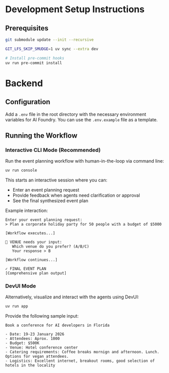 # Development Setup Instructions

## Prerequisites

```bash
git submodule update --init --recursive

GIT_LFS_SKIP_SMUDGE=1 uv sync --extra dev

# Install pre-commit hooks
uv run pre-commit install
```

# Backend

## Configuration

Add a `.env` file in the root directory with the necessary environment variables for AI Foundry. You can use the `.env.example` file as a template.

## Running the Workflow

### Interactive CLI Mode (Recommended)

Run the event planning workflow with human-in-the-loop via command line:

```bash
uv run console
```

This starts an interactive session where you can:
- Enter an event planning request
- Provide feedback when agents need clarification or approval
- See the final synthesized event plan

Example interaction:
```
Enter your event planning request:
> Plan a corporate holiday party for 50 people with a budget of $5000

[Workflow executes...]

🤔 VENUE needs your input:
   Which venue do you prefer? (A/B/C)
   Your response > B

[Workflow continues...]

✓ FINAL EVENT PLAN
[Comprehensive plan output]
```

### DevUI Mode

Alternatively, visualize and interact with the agents using DevUI:

```bash
uv run app
```

Provide the following sample input:

```text
Book a conference for AI developers in Florida

- Date: 19-23 January 2026
- Attendees: Aprox. 1000
- Budget: $500K
- Venue: Hotel conference center
- Catering requirements: Coffee breaks mornign and afternoon. Lunch. Options for vegan attendees.
- Logistics: Excellent internet, breakout rooms, good selection of hotels in the locality
```